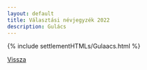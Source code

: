 ```yaml
---
layout: default
title: Választási névjegyzék 2022
description: Gulács
---
```


{% include settlementHTMLs/Gulaacs.html %}

[Vissza](../)